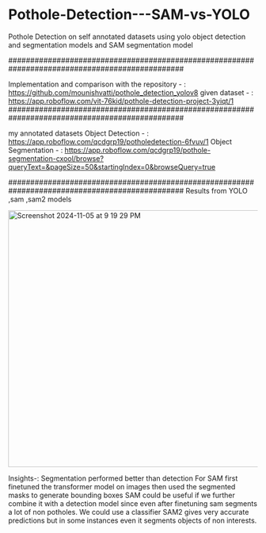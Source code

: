 # Pothole-Detection---SAM-vs-YOLO

Pothole Detection on self annotated datasets using yolo object detection and segmentation models and SAM segmentation model

################################################################################################

Implementation and comparison with the repository - : https://github.com/mounishvatti/pothole_detection_yolov8
 given dataset - : https://app.roboflow.com/vit-76kid/pothole-detection-project-3yiqt/1
################################################################################################

my annotated datasets 
Object Detection - : https://app.roboflow.com/qcdgrp19/potholedetection-6fvuv/1
Object Segmentation - : https://app.roboflow.com/qcdgrp19/pothole-segmentation-cxool/browse?queryText=&pageSize=50&startingIndex=0&browseQuery=true

################################################################################################
Results from YOLO ,sam ,sam2 models


<img width="518" alt="Screenshot 2024-11-05 at 9 19 29 PM" src="https://github.com/user-attachments/assets/24ea407f-e776-4aa3-89d7-c527899f8476">

Insights-:
Segmentation performed better than detection
For SAM first finetuned the transformer model on images then used the segmented masks to generate bounding boxes 
SAM could be useful if we further combine it with a detection model since even after finetuning sam segments a lot of non potholes. We could use a classifier 
SAM2 gives very accurate predictions but in some instances even it segments objects of non interests.
